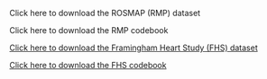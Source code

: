 Click here to download the ROSMAP (RMP) dataset

Click here to download the RMP codebook


[Click here to download the Framingham Heart Study (FHS) dataset](https://ginger-hsph.github.io/AAU-Training-2019/datasets/frmgham2.csv)

[Click here to download the FHS codebook](https://ginger-hsph.github.io/AAU-Training-2019/datasets/FHS_data_description.pdf)
